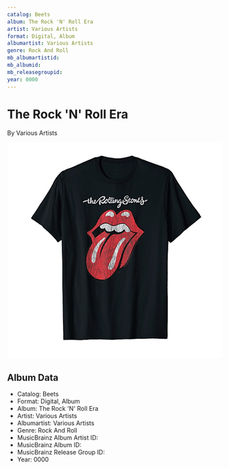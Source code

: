 ```yaml
---
catalog: Beets
album: The Rock 'N' Roll Era
artist: Various Artists
format: Digital, Album
albumartist: Various Artists
genre: Rock And Roll
mb_albumartistid: 
mb_albumid: 
mb_releasegroupid: 
year: 0000
---
```


# The Rock 'N' Roll Era

By Various Artists

![](../../assets/beetscovers/Various_Artists-The_Rock_N_Roll_Era_2_3.jpg)

## Album Data

- Catalog: Beets
- Format: Digital, Album
- Album: The Rock 'N' Roll Era
- Artist: Various Artists
- Albumartist: Various Artists
- Genre: Rock And Roll
- MusicBrainz Album Artist ID: 
- MusicBrainz Album ID: 
- MusicBrainz Release Group ID: 
- Year: 0000

